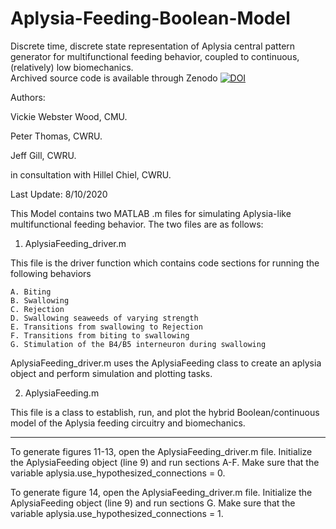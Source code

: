 # Aplysia-Feeding-Boolean-Model
Discrete time, discrete state representation of Aplysia central pattern generator for multifunctional feeding behavior, coupled to continuous, (relatively) low biomechanics.  
Archived source code is available through Zenodo [![DOI](https://zenodo.org/badge/261357750.svg)](https://zenodo.org/badge/latestdoi/261357750)

Authors:

Vickie Webster Wood, CMU.

Peter Thomas, CWRU.

Jeff Gill, CWRU.

in consultation with Hillel Chiel, CWRU.



Last Update: 8/10/2020

This Model contains two MATLAB .m files for simulating Aplysia-like multifunctional feeding behavior. The two files are as follows:

1. AplysiaFeeding_driver.m

This file is the driver function which contains code sections for running the following behaviors

	A. Biting
	B. Swallowing
	C. Rejection
	D. Swallowing seaweeds of varying strength
	E. Transitions from swallowing to Rejection
	F. Transitions from biting to swallowing
	G. Stimulation of the B4/B5 interneuron during swallowing
	
AplysiaFeeding_driver.m uses the AplysiaFeeding class to create an aplysia object and perform simulation and plotting tasks.
	
2. AplysiaFeeding.m

This file is a class to establish, run, and plot the hybrid Boolean/continuous model of the Aplysia feeding circuitry and biomechanics.



------------------------------------------------------------------------------------------------------------------
To generate figures 11-13, open the AplysiaFeeding_driver.m file. Initialize the AplysiaFeeding object (line 9) and run sections A-F. Make sure that the variable aplysia.use_hypothesized_connections = 0.

To generate figure 14, open the AplysiaFeeding_driver.m file. Initialize the AplysiaFeeding object (line 9) and run sections G. Make sure that the variable aplysia.use_hypothesized_connections = 1.


